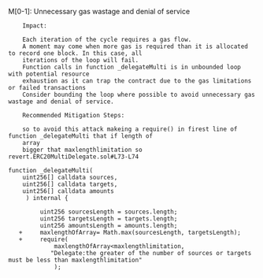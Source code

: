 M[0-1]: Unnecessary gas wastage and denial of service
        
        Impact:

        Each iteration of the cycle requires a gas flow. 
        A moment may come when more gas is required than it is allocated to record one block. In this case, all 
        iterations of the loop will fail. 
        Function calls in function _delegateMulti is in unbounded loop with potential resource
        exhaustion as it can trap the contract due to the gas limitations or failed transactions
        Consider bounding the loop where possible to avoid unnecessary gas wastage and denial of service.

        Recommended Mitigation Steps:

        so to avoid this attack makeing a require() in firest line of function _delegateMulti that if length of 
        array 
        bigger that maxlengthlimitation so revert.ERC20MultiDelegate.sol#L73-L74
         
    function _delegateMulti(
        uint256[] calldata sources,
        uint256[] calldata targets,
        uint256[] calldata amounts
         ) internal {

             uint256 sourcesLength = sources.length;
             uint256 targetsLength = targets.length;
             uint256 amountsLength = amounts.length;
       +     maxlengthOfArray= Math.max(sourcesLength, targetsLength);
       +     require(
                 maxlengthOfArray<maxlengthlimitation,
                "Delegate:the greater of the number of sources or targets must be less than maxlengthlimitation" 
                 );

